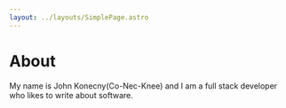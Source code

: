 ```yaml
---
layout: ../layouts/SimplePage.astro
---
```


# About

My name is John Konecny(Co-Nec-Knee) and I am a full stack developer who likes to write
about software.
